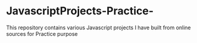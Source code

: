 # JavascriptProjects-Practice-
This repository contains various Javascript projects I have built from online sources for Practice purpose
